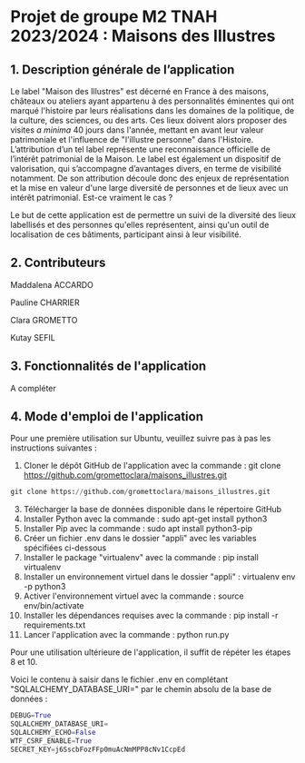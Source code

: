 # Projet de groupe M2 TNAH 2023/2024 : Maisons des Illustres

## 1. Description générale de l’application

Le label "Maison des Illustres" est décerné en France à des maisons, châteaux ou ateliers ayant appartenu à des personnalités éminentes qui ont marqué l'histoire par leurs réalisations dans les domaines de la politique, de la culture, des sciences, ou des arts. Ces lieux doivent alors proposer des visites *a minima* 40 jours dans l'année, mettant en avant leur valeur patrimoniale et l'influence de "l'illustre personne" dans l'Histoire. L’attribution d’un tel label représente une reconnaissance officielle de l’intérêt patrimonial de la Maison. Le label est également un dispositif de valorisation, qui s’accompagne d’avantages divers, en terme de visibilité notamment. De son attribution découle donc des enjeux de représentation et la mise en valeur d'une large diversité de personnes et de lieux avec un intérêt patrimonial. Est-ce vraiment le cas ? 

Le but de cette application est de permettre un suivi de la diversité des lieux labellisés et des personnes qu'elles représentent, ainsi qu'un outil de localisation de ces bâtiments, participant ainsi à leur visibilité.

## 2. Contributeurs

Maddalena ACCARDO

Pauline CHARRIER

Clara GROMETTO

Kutay SEFIL

## 3. Fonctionnalités de l'application

A compléter

## 4. Mode d'emploi de l'application 

Pour une première utilisation sur Ubuntu, veuillez suivre pas à pas les instructions suivantes :

1. Cloner le dépôt GitHub de l'application avec la commande : git clone https://github.com/gromettoclara/maisons_illustres.git
```Python
git clone https://github.com/gromettoclara/maisons_illustres.git
```
3. Télécharger la base de données disponible dans le répertoire GitHub
4. Installer Python avec la commande : sudo apt-get install python3
5. Installer Pip avec la commande : sudo apt install python3-pip
6. Créer un fichier .env dans le dossier "appli" avec les variables spécifiées ci-dessous
7. Installer le package "virtualenv" avec la commande : pip install virtualenv
8. Installer un environnement virtuel dans le dossier "appli" : virtualenv env -p python3
9. Activer l'environnement virtuel avec la commande : source env/bin/activate
10. Installer les dépendances requises avec la commande : pip install -r requirements.txt
11. Lancer l'application avec la commande : python run.py

Pour une utilisation ultérieure de l'application, il suffit de répéter les étapes 8 et 10.

Voici le contenu à saisir dans le fichier .env en complétant "SQLALCHEMY_DATABASE_URI=" par le chemin absolu de la base de données :

```Python
DEBUG=True
SQLALCHEMY_DATABASE_URI=
SQLALCHEMY_ECHO=False
WTF_CSRF_ENABLE=True
SECRET_KEY=j6SscbFozFFp0muAcNmMPP8cNv1CcpEd
```

